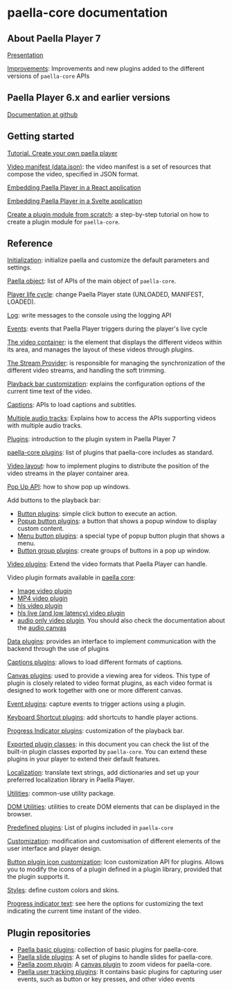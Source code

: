 # paella-core documentation

## About Paella Player 7

[Presentation](paella_player_7_presentation.md)

[Improvements](improvements.md): Improvements and new plugins added to the different versions of `paella-core` APIs

## Paella Player 6.x and earlier versions

[Documentation at github](https://github.com/polimediaupv/paella/tree/develop/doc)

## Getting started

[Tutorial. Create your own paella player](tutorial.md)

[Video manifest (data.json)](video_manifest.md): the video manifest is a set of resources that compose the video, specified in JSON format.

[Embedding Paella Player in a React application](paella_react.md)

[Embedding Paella Player in a Svelte application](paella_svelte.md)

[Create a plugin module from scratch](plugin_module_tutorial.md): a step-by-step tutorial on how to create a plugin module for `paella-core`.


## Reference

[Initialization](initialization.md): initialize paella and customize the default parameters and settings.

[Paella object](paella_object.md): list of APIs of the main object of `paella-core`.

[Player life cycle](life_cycle.md): change Paella Player state (UNLOADED, MANIFEST, LOADED).

[Log](log.md): write messages to the console using the logging API

[Events](events.md): events that Paella Player triggers during the player's live cycle

[The video container](video_container.md): is the element that displays the different videos within its area, and manages the layout of these videos through plugins.

[The Stream Provider](stream_provider.md): is responsible for managing the synchronization of the different video streams, and handling the soft trimming.

[Playback bar customization](progress_indicator_text.md): explains the configuration options of the current time text of the video.

[Captions](captions.md): APIs to load captions and subtitles.

[Multiple audio tracks](multiaudio.md): Explains how to access the APIs supporting videos with multiple audio tracks.

[Plugins](plugins.md): introduction to the plugin system in Paella Player 7

[paella-core plugins](paella_core_plugins.md): list of plugins that paella-core includes as standard.

[Video layout](video_layout.md): how to implement plugins to distribute the position of the video streams in the player container area.

[Pop Up API](pop_up_api.md): how to show pop up windows.

Add buttons to the playback bar:

- [Button plugins](button_plugin.md): simple click button to execute an action.
- [Popup button plugins](popup_button_plugin.md): a button that shows a popup window to display custom content.
- [Menu button plugins](menu_button_plugin.md): a special type of popup button plugin that shows a menu.
- [Button group plugins](button_group_plugin.md): create groups of buttons in a pop up window.

[Video plugins](video_plugin.md): Extend the video formats that Paella Player can handle.

Video plugin formats available in [paella core](https://github.com/polimediaupv/paella-core):

- [Image video plugin](image_video_plugin.md)
- [MP4 video plugin](mp4_video_plugin.md)
- [hls video plugin](hls_video_plugin.md)
- [hls live (and low latency) video plugin](hls_live_video_plugin.md)
- [audio only video plugin](audio_video_plugin.md). You should also check the documentation about the [audio canvas](audio_canvas_plugin.md)

[Data plugins](data_plugins.md): provides an interface to implement communication with the backend through the use of plugins

[Captions plugins](captions_plugins.md): allows to load different formats of captions.

[Canvas plugins](canvas_plugin.md): used to provide a viewing area for videos. This type of plugin is closely related to video format plugins, as each video format is designed to work together with one or more different canvas.

[Event plugins](event_log_plugins.md): capture events to trigger actions using a plugin.

[Keyboard Shortcut plugins](key_shortucts.md): add shortcuts to handle player actions.

[Progress Indicator plugins](progress_indicator_plugin.md): customization of the playback bar.

[Exported plugin classes](exported_plugins.md): in this document you can check the list of the built-in plugin classes exported by `paella-core`. You can extend these plugins in your player to extend their default features.

[Localization](localization.md): translate text strings, add dictionaries and set up your preferred localization library in Paella Player.

[Utilities](utils.md): common-use utility package.

[DOM Utilities](dom_utilities.md): utilities to create DOM elements that can be displayed in the browser.

[Predefined plugins](predefined_plugins.md): List of plugins included in `paella-core`

[Customization](customization.md): modification and customisation of different elements of the user interface and player design.

[Button plugin icon customization](plugin_icon_customization.md): Icon customization API for plugins. Allows you to modify the icons of a plugin defined in a plugin library, provided that the plugin supports it.

[Styles](styles.md): define custom colors and skins.

[Progress indicator text](progress_indicator_text.md): see here the options for customizing the text indicating the current time instant of the video.

## Plugin repositories

- [Paella basic plugins](https://github.com/polimediaupv/paella-basic-plugins): collection of basic plugins for paella-core.
- [Paella slide plugins](https://github.com/polimediaupv/paella-slide-plugins): A set of plugins to handle slides for paella-core.
- [Paella zoom plugin](https://github.com/polimediaupv/paella-zoom-plugin): A [canvas plugin](canvas_plugin.md) to zoom videos for paella-core.
- [Paella user tracking plugins](https://github.com/polimediaupv/paella-user-tracking): It contains basic plugins for capturing user events, such as button or key presses, and other video events
